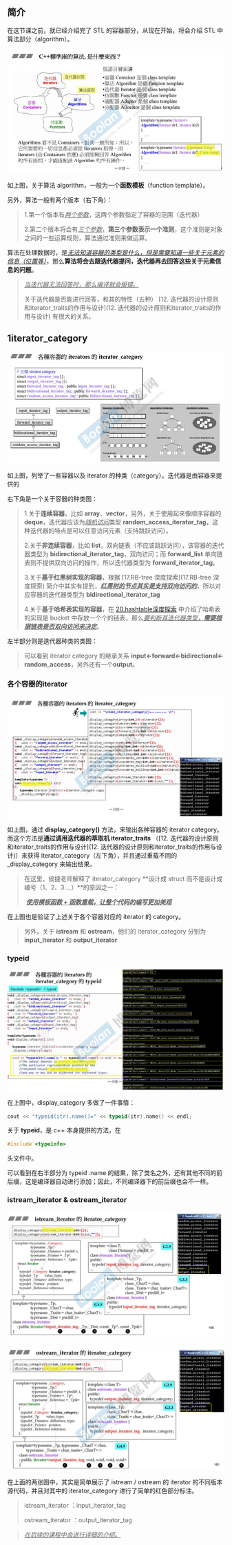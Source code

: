 ## 简介

在这节课之前，就已经介绍完了 STL 的容器部分，从现在开始，将会介绍 STL 中算法部分（algorithm）。

![1681095482479](image/1681095482479.png)

如上图，关于算法 algorithm，一般为一个**函数模板**（function template）。

另外，算法一般有两个版本（右下角）：

> 1.第一个版本有<u>*两个参数*</u>，这两个参数指定了容器的范围（迭代器）
>
> 2.第二个版本将会有<u>*三个参数*</u>，**第三个参数表示一个准则**，这个准则是对象之间的一些运算规则，算法通过准则来做运算。

算法在处理数据时，是<u>*无法知道容器的类型是什么，但是需要知道一些关于元素的信息（位置等）*</u>，那么**算法将会去跟迭代器提问，迭代器再去回答这些关于元素信息的问题**。

> <u>*当迭代器无法回答时，那么编译就会报错。*</u>
>
> 关于迭代器是否能进行回答，和其的特性（五种） [12. 迭代器的设计原则和iterator_traits的作用与设计](12. 迭代器的设计原则和iterator_traits的作用与设计) 有很大的关系。

## 1iterator_category

![1681096001486](image/1681096001486.png)

如上图，列举了一些容器以及 iterator 的种类（category）。迭代器是由容器来提供的

右下角是一个关于容器的种类图：

> 1.关于**连续容器**，比如 **array**、**vector**，另外，关于使用起来像顺序容器的 **deque**，迭代器应该为<u>*随机访问*</u>类型 **random_access_iterator_tag**，这种迭代器的特点是可以任意访问元素（支持跳跃访问）。
>
> 2.关于**非连续容器**，比如 **list**，双向链表（不应该跳跃访问），该容器的迭代器类型为 **bidirectional_iterator_tag**，双向访问；而 **forward_list** 单向链表则不提供双向访问的操作，所以迭代器类型为 **forward_iterator_tag**。
>
> 3.关于**基于红黑树实现的容器**，根据 [17.RB-tree 深度探索](17.RB-tree 深度探索) 简介中其实有提到，<u>***红黑树的节点其实是支持双向访问的***</u>，所以对应容器的迭代器类型为 **bidirectional_iterator_tag**
>
> 4.关于**基于哈希表实现的容器**，在 [20.hashtable深度探索](20.hashtable深度探索) 中介绍了哈希表的实现是 bucket 中存放一个个的链表，那么<u>*要判断其迭代器类型，**需要根据链表是否双向访问来决定***</u>。

左半部分则是迭代器种类的类图：

> 可以看到 iterator category 的继承关系 **input<-forward<-bidirectional<-random_access**，另外还有一个**output**。

### 各个容器的iterator

![1681097102771](image/1681097102771.png)

如上图，通过 **display_category()** 方法，来输出各种容器的 iterator category。而这个方法是**通过调用迭代器的萃取机 iterator_traits** （[12. 迭代器的设计原则和iterator_traits的作用与设计](12. 迭代器的设计原则和iterator_traits的作用与设计)）来获得 iterator_category（左下角），并且通过重载不同的 _display_category 来输出结果。

> 在这里，侯捷老师解释了 iterator_category **设计成 struct 而不是设计成 编号（1、2、3....）**的原因之一：
>
> ​	<u>***使用模板函数 + 函数重载，让整个代码的编写更加美观***</u>

在上图也是验证了上述关于各个容器对应的 iterator 的 category。

> 另外，关于 **istream** 和 **ostream**，他们的 iterator_category 分别为 **input_iterator** 和 **output_iterator**

### typeid

![image-20230410230046524](image/image-20230410230046524.png)

在上图中，display_category 多做了一件事情：

```C++
cout << "typeid(itr).name()=" << typeid(itr).name() << endl;
```

关于 **typeid**，是 c++ 本身提供的方法，在 

```C++
#include <typeinfo>
```

头文件中。

可以看到在右半部分为 typeid .name 的结果，除了类名之外，还有其他不同的前后缀，这是编译器自动进行添加；因此，不同编译器下的前后缀也会不一样。

### istream_iterator & ostream_iterator

![image-20230410230555171](image/image-20230410230555171.png)

![image-20230410230632498](image/image-20230410230632498.png)

在上面的两张图中，其实是简单展示了 istream / ostream 的 iterator 的不同版本源代码，并且对其中的 iterator_category 进行了简单的红色部分标注。

> istream_iterator ：input_iterator_tag
>
> ostream_iterator ：output_iterator_tag

> <u>*在后续的课程中会进行详细的介绍。*</u>